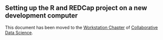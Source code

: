 ## Setting up the R and REDCap project on a new development computer

This document has been moved to the [Workstation Chapter](https://ouhscbbmc.github.io/data-science-practices-1/workstation.html) of [Collaborative Data Science](https://ouhscbbmc.github.io/data-science-practices-1/).
